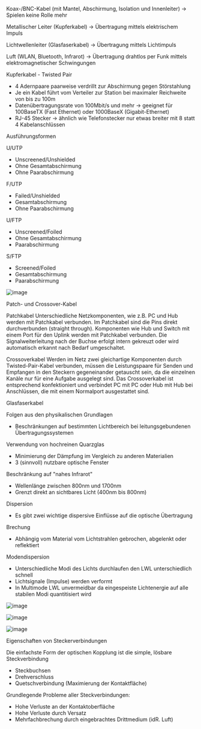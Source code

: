 Koax-/BNC-Kabel (mit Mantel, Abschirmung, Isolation und Innenleiter)
-> Spielen keine Rolle mehr

Metallischer Leiter (Kupferkabel)
-> Übertragung mittels elektrischem Impuls

Lichtwellenleiter (Glasfaserkabel)
-> Übertragung mittels Lichtimpuls

Luft (WLAN, Bluetooth, Infrarot)
-> Übertragung drahtlos per Funk mittels elektromagnetischer Schwingungen


Kupferkabel - Twisted Pair

- 4 Adernpaare paarweise verdrillt zur Abschirmung gegen Störstahlung
- Je ein Kabel führt vom Verteiler zur Station bei maximaler Reichweite von bis zu 100m
- Datenübertragungsrate von 100Mbit/s und mehr
	-> geeignet für 100BaseTX (Fast Ethernet) oder 1000BaseX (Gigabit-Ethernet)
- RJ-45 Stecker
	-> ähnlich wie Telefonstecker nur etwas breiter mit 8 statt 4 Kabelanschlüssen
	
Ausführungsformen

U/UTP 
- Unscreened/Unshielded
- Ohne Gesamtabschirmung
- Ohne Paarabschirmung

F/UTP 
- Failed/Unshielded
- Gesamtabschirmung
- Ohne Paarabschirmung

U/FTP 
- Unscreened/Foiled
- Ohne Gesamtabschirmung
- Paarabschirmung

S/FTP 
- Screened/Foiled
- Gesamtabschirmung
- Paarabschirmung
	
![image](https://user-images.githubusercontent.com/104757507/202128671-bd81df62-87d9-467f-9d1d-1fc105e81236.png)

Patch- und Crossover-Kabel

Patchkabel
Unterschiedliche Netzkomponenten, wie z.B. PC und Hub werden mit Patchkabel verbunden. Im Patchkabel sind die Pins direkt durchverbunden (straight through). Komponenten wie Hub und Switch mit einem Port für den Uplink werden mit Patchkabel verbunden. Die Signalweiterleitung nach der Buchse erfolgt intern gekreuzt oder wird automatisch erkannt nach Bedarf umgeschaltet.

Crossoverkabel
Werden im Netz zwei gleichartige Komponenten durch Twisted-Pair-Kabel verbunden, müssen die Leistungspaare für Senden und Empfangen in den Steckern gegeneinander getauscht sein, da die einzelnen Kanäle nur für eine Aufgabe ausgelegt sind. Das Crossoverkabel ist entsprechend konfektioniert und verbindet PC mit PC oder Hub mit Hub bei Anschlüssen, die mit einem Normalport ausgestattet sind.


Glasfaserkabel

Folgen aus den physikalischen Grundlagen
- Beschränkungen auf bestimmten Lichtbereich bei leitungsgebundenen Übertragungssystemen

Verwendung von hochreinen Quarzglas 
- Minimierung der Dämpfung im Vergleich zu anderen Materialien
- 3 (sinnvoll) nutzbare optische Fenster

Beschränkung auf "nahes Infrarot"
- Wellenlänge zwischen 800nm und 1700nm
- Grenzt direkt an sichtbares Licht (400nm bis 800nm)

Dispersion
- Es gibt zwei wichtige dispersive Einflüsse auf die optische Übertragung

Brechung
- Abhängig vom Material vom Lichtstrahlen gebrochen, abgelenkt oder reflektiert

Modendispersion
- Unterschiedliche Modi des Lichts durchlaufen den LWL unterschiedlich schnell
- Lichtsignale (Impulse) werden verformt
- In Multimode LWL unvermeidbar da eingespeiste Lichtenergie auf alle stabilen Modi quantitisiert wird

![image](https://user-images.githubusercontent.com/104757507/202184887-3ed9c72a-acf6-4167-b205-6b649186c97b.png)

![image](https://user-images.githubusercontent.com/104757507/202184959-5f77b476-cfe9-4e0b-a960-c0c27b00e2e2.png)

![image](https://user-images.githubusercontent.com/104757507/202185031-2156ad92-7db0-4283-95d8-4be75f07b664.png)

Eigenschaften von Steckerverbindungen

Die einfachste Form der optischen Kopplung ist die simple, lösbare Steckverbindung
 - Steckbuchsen
 - Drehverschluss
 - Quetschverbindung (Maximierung der Kontaktfläche)

Grundlegende Probleme aller Steckverbindungen:
 - Hohe Verluste an der Kontaktoberfläche
 - Hohe Verluste durch Versatz
 - Mehrfachbrechung durch eingebrachtes Drittmedium (idR. Luft)
